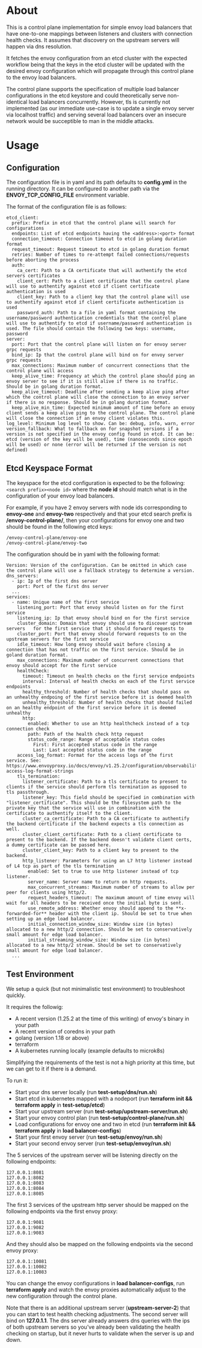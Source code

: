 # About

This is a control plane implementation for simple envoy load balancers that have one-to-one mappings between listeners and clusters with connection health checks. It assumes that discovery on the upstream servers will happen via dns resolution.

It fetches the envoy configuration from an etcd cluster with the expected workflow being that the keys in the etcd cluster will be updated with the desired envoy configuration which will propagate through this control plane to the envoy load balancers.

The control plane supports the specification of multiple load balancer configurations in the etcd keystore and could theoretically serve non-identical load balancers concurrently. However, tls is currently not implemented (as our immediate use-case is to update a single envoy server via localhost traffic) and serving several load balancers over an insecure network would be succeptible to man in the middle attacks.

# Usage

## Configuration

The configuration file is in yaml and its path defaults to **config.yml** in the running directory. It can be configured to another path via the **ENVOY_TCP_CONFIG_FILE** environment variable.

The format of the configuration file is as follows:

```
etcd_client:
  prefix: Prefix in etcd that the control plane will search for configurations
  endpoints: List of etcd endpoints having the <address>:<port> format
  connection_timeout: Connection timeout to etcd in golang duration format
  request_timeout: Request timeout to etcd in golang duration format
  retries: Number of times to re-attempt failed connections/requests before aborting the process
  auth:
    ca_cert: Path to a CA certificate that will authentify the etcd servers certificates
    client_cert: Path to a client certificate that the control plane will use to authentify against etcd if client certificate authentication is used
    client_key: Path to a client key that the control plane will use to authentify against etcd if client certificate authentication is used
    password_auth: Path to a file in yaml format containing the username/password authentication credentials that the control plane will use to authentify to etcd if username/password authentication is used. The file should contain the following two keys: username, password
server:
  port: Port that the control plane will listen on for envoy server grpc requests
  bind_ip: Ip that the control plane will bind on for envoy server grpc requests
  max_connections: Maximum number of concurrent connections that the control plane will access
  keep_alive_time: Frequency at which the control plane should ping an envoy server to see if it is still alive if there is no traffic. Should be in golang duration format.
  keep_alive_timeout: Deadline after sending a keep alive ping after which the control plane will close the connection to an envoy server if there is no response. Should be in golang duration format. 
  keep_alive_min_time: Expected minimum amount of time before an envoy client sends a keep alive ping to the control plane. The control plane will close the connection if an envoy client violates this. 
log_level: Minimum log level to show. Can be: debug, info, warn, error
version_fallback: What to fallback on for snapshot versions if a version is not specified in the envoy config found in etcd. It can be: etcd (version of the key will be used), time (nanoseconds since epoch will be used) or none (error will be returned if the version is not defined)
```

## Etcd Keyspace Format

The keyspace for the etcd configuration is expected to be the following: `<search prefix><node id>` where the **node id** should match what is in the configuration of your envoy load balancers.

For example, if you have 2 envoy servers with node ids corresponding to **envoy-one** and **envoy-two** respectively and that your etcd search prefix is **/envoy-control-plane/**, then your configurations for envoy one and two should be found in the following etcd keys:

```
/envoy-control-plane/envoy-one
/envoy-control-plane/envoy-two
```

The configuration should be in yaml with the following format:

```
Version: Version of the configuration. Can be omitted in which case the control plane will use a fallback strategy to determine a version.
dns_servers:
  - ip: Ip of the first dns server
    port: Port of the first dns server
  ...
services:
  - name: Unique name of the first service
    listening_port: Port that envoy should listen on for the first service
    listening_ip: Ip that envoy should bind on for the first service
    cluster_domain: Domain that envoy should use to discover upstream servers   for the first service that it should forward requests to
    cluster_port: Port that envoy should forward requests to on the upstream servers for the first service
    idle_timeout: How long envoy should wait before closing a connection that has not traffic on the first service. Should be in goland duration format.
    max_connections: Maximum number of concurrent connections that envoy should accept for the first service
    healthCheck:
      timeout: Timeout on health checks on the first service endpoints
      interval: Interval of health checks on each of the first service endpoints
      healthy_threshold: Number of health checks that should pass on an unhealthy endpoing of the first service before it is deemed health
      unhealthy_threshold: Number of health checks that should failed on an healthy endpoint of the first service before it is deemed unhealthy
      http:
        enabled: Whether to use an http healthcheck instead of a tcp connection check
        path: Path of the health check http request
        status_code_range: Range of acceptable status codes
          First: First accepted status code in the range
          Last: Last accepted status code in the range
    access_log_format: Format for the access logs of the first service. See: https://www.envoyproxy.io/docs/envoy/v1.25.2/configuration/observability/access_log/usage#config-access-log-format-strings
    tls_termination: 
      listener_certificate: Path to a tls certificate to present to clients if the service should perform tls termination as opposed to tls passthrough. 
      listener_key: This field should be specified in combination with "listener_certificate". This should be the filesystem path to the private key that the service will use in combination with the certificate to authentify itself to the client.
      cluster_ca_certificate: Path to a CA certificate to authentify the backend certificate if the backend expects a tls connection as well.
      cluster_client_certificate: Path to a client certificate to present to the backend. If the backend doesn't validate client certs, a dummy certificate can be passed here.
      cluster_client_key: Path to a client key to present to the backend.
      http_listener: Parameters for using an L7 http listener instead of L4 tcp as part of the tls termination
        enabled: Set to true to use http listener instead of tcp listener.
        server_name: Server name to return on http requests.
        max_concurrent_streams: Maximum number of streams to allow per peer for clients using http/2.
        request_headers_timeout: The maximum amount of time envoy will wait for all headers to be received once the initial byte is sent.
        use_remote_address: Whether envoy should append to the **x-forwarded-for** header with the client ip. Should be set to true when setting up an edge load balancer.
        initial_connection_window_size: Window size (in bytes) allocated to a new http/2 connection. Should be set to conservatively small amount for edge load balancer.
        initial_streaming_window_size: Window size (in bytes) allocated to a new http/2 stream. Should be set to conservatively small amount for edge load balancer.
  ...
```

## Test Environment

We setup a quick (but not minimalistic test environment) to troubleshoot quickly.

It requires the followig:
  - A recent version (1.25.2 at the time of this writing) of envoy's binary in your path
  - A recent version of coredns in your path
  - golang (version 1.18 or above)
  - terraform
  - A kubernetes running locally (example defaults to microk8s)

Simplifying the requirements of the test is not a high priority at this time, but we can get to it if there is a demand.

To run it:
- Start your dns server locally (run **test-setup/dns/run.sh**)
- Start etcd in kubernetes mapped with a nodeport (run **terraform init && terraform apply** in **test-setup/etcd**)
- Start your upstream server (run **test-setup/upstream-server/run.sh**)
- Start your envoy control plan (run **test-setup/control-plane/run.sh**)
- Load configurations for envoy one and two in etcd (run **terraform init && terraform apply** in **load balancer-configs**)
- Start your first envoy server (run **test-setup/envoy/run.sh**)
- Start your second envoy server (run **test-setup/envoy/run.sh**)

The 5 services of the upstream server will be listening directly on the following endpoints:
```
127.0.0.1:8081
127.0.0.1:8082
127.0.0.1:8083
127.0.0.1:8084
127.0.0.1:8085
```

The first 3 services of the upstream http server should be mapped on the following endpoints via the first envoy proxy:
```
127.0.0.1:9081
127.0.0.1:9082
127.0.0.1:9083
```

And they should also be mapped on the following endpoints via the second envoy proxy:
```
127.0.0.1:10081
127.0.0.1:10082
127.0.0.1:10083
```

You can change the envoy configurations in **load balancer-configs**, run **terraform apply** and watch the envoy proxies automatically adjust to the new configuration through the control plane.

Note that there is an additional upstream server (**upstream-server-2**) that you can start to test health checking adjustments. The second server will bind on **127.0.1.1**. The dns server already answers dns queries with the ips of both upstream servers so you've already been validating the health checking on startup, but it never hurts to validate when the server is up and down.